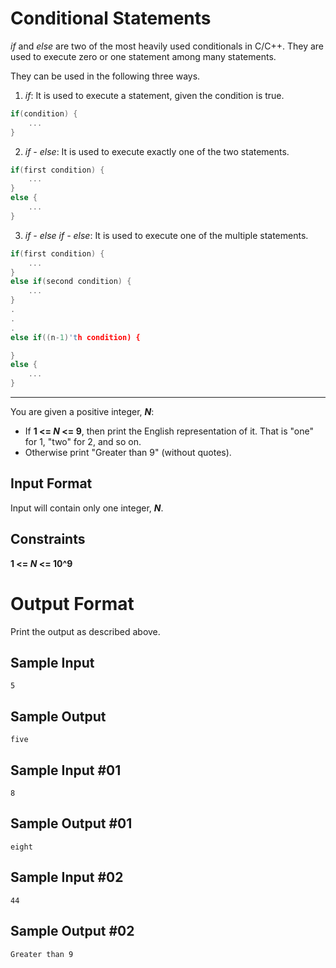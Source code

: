 # Conditional Statements
_if_ and _else_ are two of the most heavily used conditionals in C/C++. They are used to execute zero or one statement among many statements.

They can be used in the following three ways.

1. _if_: It is used to execute a statement, given the condition is true.
```C++
if(condition) {
    ...
}
```
2. _if - else_: It is used to execute exactly one of the two statements.
```C++
if(first condition) {
    ...
}
else {
    ...
}
```
3. _if - else if - else_: It is used to execute one of the multiple statements.
```C++
if(first condition) {
    ...
}
else if(second condition) {
    ...
}
.
.
.
else if((n-1)'th condition) {

}
else {
    ...
}
```
****
You are given a positive integer, **_N_**:

- If **1 <= _N_ <= 9**, then print the English representation of it. That is "one" for 1, "two" for 2, and so on.
- Otherwise print "Greater than 9" (without quotes).
## Input Format

Input will contain only one integer, **_N_**.

## Constraints

**1 <= _N_ <= 10^9**

# Output Format

Print the output as described above.

## Sample Input
```
5
```
## Sample Output
```
five
```
## Sample Input #01
```
8
```
## Sample Output #01
```
eight
```
## Sample Input #02
```
44
```
## Sample Output #02
```
Greater than 9
```